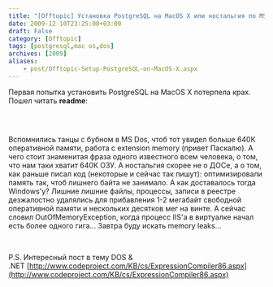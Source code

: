 ```yaml
---
title: "[Offtopic] Установка PostgreSQL на MacOS X или ностальгия по MS DOS"
date: 2009-12-10T23:25:00+03:00
draft: False
category: [Offtopic]
tags: [postgresql,mac os,dos]
archives: [2009]
aliases:
    - post/Offtopic-Setup-PostgreSQL-on-MacOS-X.aspx
---
```



Первая попытка установить PostgreSQL на MacOS X потерпела крах. Пошел читать **readme**:

<img src="/image.axd?picture=2009%2f12%2fScreen+shot+2009-12-10+at+08.03.39.png" alt="" />

 

Вспомнились танцы с бубном в MS Dos, чтоб тот увидел больше 640К оперативной памяти, работа с extension memory (привет Паскалю). А чего стоит знаменитая фраза одного известного всем человека, о том, что нам таки хватит 640К ОЗУ. А ностальгия скорее не о ДОСе, а о том, как раньше писал код (некоторые и сейчас так пишут): оптимизировали память так, чтоб лишнего байта не занимало. А как доставалось тогда Windows'у? Лишние лишние файлы, процессы, записи в реестре дезжалостно удалялись для прибавления 1-2 мегабайт свободной оперативной памяти и нескольких десятков мег на винте. А сейчас словил OutOfMemoryException, когда процесс IIS'а в виртуалке начал есть более одного гига... Завтра буду искать memory leaks...

 

P.S. Интересный пост в тему DOS & .NET [http://www.codeproject.com/KB/cs/ExpressionCompiler86.aspx](http://www.codeproject.com/KB/cs/ExpressionCompiler86.aspx)

